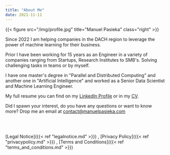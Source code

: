 ```yaml
---
title: "About Me"
date: 2021-11-11
---
```


{{< figure src="/img/profile.jpg" title="Manuel Pasieka" class="right" >}}

Since 2022 I am helping companies in the DACH region to leverage the power of machine learning for their business.

Prior I have been working for 15 years as an Engineer in a variety of companies ranging from Startups, Research Institutes to SMB's. Solving challenging tasks in teams or by myself.

I have one master's degree in "Parallel and Distributed Computing" and another one in "Artificial Intelligence" and worked as a Senior Data Scientist and Machine Learning Engineer.

My full resume you can find on my <a href="https://linkedin.com/in/manuelpasieka" target="_blank">LinkedIn Profile</a> or in my <a href="https://github.com/mapa17/CV/raw/master/Manuel_Pasieka.pdf" target="_blank">CV</a>.

Did I spawn your interest, do you have any questions or want to know more? Drop me an email at contact@manuelpasieka.com

</br>
</br>

[Legal Notice]({{< ref "legalnotice.md" >}}) , [Privacy Policy]({{< ref "privacypolicy.md" >}}) , [Terms and Conditions]({{< ref "terms_and_conditions.md" >}})
